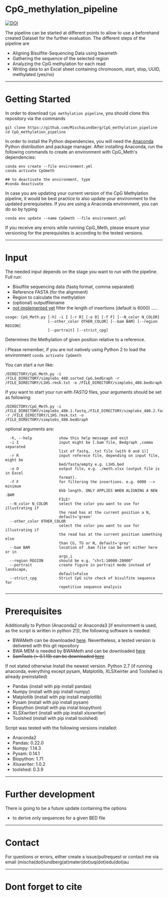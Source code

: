 # CpG_methylation_pipeline

[![DOI](https://zenodo.org/badge/143381913.svg)](https://zenodo.org/doi/10.5281/zenodo.7428691)

The pipeline can be started at different points to allow to use a beforehand created Dataset for the further evaluation.
The different steps of the pipeline are
- Aligning Bisulfite-Sequencing Data using bwameth
- Gathering the sequence of the selected region
- Analyzing the CpG methylation for each read
- Writing data to an Excel sheet containing chromosom, start, stop, UUID, methylated (yes/no)

---

# Getting Started
In order to download `CpG methylation pipeline`, you should clone this repository via the commands
```  
git clone https://github.com/MischaLundberg/CpG_methylation_pipeline
cd CpG_methylation_pipeline
```

In order to install the Python dependencies, you will need the [Anaconda](https://store.continuum.io/cshop/anaconda/) Python distribution and package manager. After installing Anaconda, run the following commands to create an environment with CpG_Meth's dependencies:

```
conda env create --file environment.yml
conda activate CpGmeth

## to deactivate the environment, type
#conda deactivate
```

In case you are updating your current version of the CpG Methylation pipeline, it would be best practice to also update your environment to the updated prerequisetes.
If you are using a Anaconda environment, you can do so by typing
```
conda env update --name CpGmeth --file environment.yml
```


If you receive any errors while running CpG_Meth, please ensure your versioning for the prerequisites is according to the tested versions.

---

# Input
The needed input depends on the stage you want to run with the pipeline.
Full run:
- Bisulfite sequencing data (fastq format, comma separated)
- Reference FASTA (for the alignment)
- Region to calculate the methylation
- (optional) outputfilename
- [not implemented yet](optional) filter the length of insertions (default is 6000)
.....

```
usage: CpG_Meth.py [-h] -i I [-r R] [-o O] [-f F] [--N_color N_COLOR]
                   [--other_color OTHER_COLOR] [--bam BAM] [--region REGION]
                   [--portrait] [--strict_cpg]
```

Determines the Methylation of given position relative to a reference. 

:information_source: Please remember, if you are not natively using Python 2 to load the environment ```conda activate CpGmeth```

You can start a run like: 
```
/DIRECTORY/CpG_Meth.py -i /FILE_DIRECTORY/simplebs_480.sorted_CpG.bedGraph -r /FILE_DIRECTORY/L1HS.rmsk.txt -o /FILE_DIRECTORY/simplebs_480.bedGraph
```

If you want to start your run with *FASTQ* files, your arguments should be set as following:
```
/DIRECTORY/CpG_Meth.py -i /FILE_DIRECTORY/simplebs_480.1.fastq,/FILE_DIRECTORY/simplebs_480.2.fastq -r /FILE_DIRECTORY/L1HS.rmsk.txt -o /FILE_DIRECTORY/simplebs_480.bedGraph
```


optional arguments are:
```
  -h, --help            show this help message and exit
  -i I                  input might be [.bam file, Bedgraph ,comma separated
                        list of fastq, .txt file (with 0 and 1)]
  -r R                  input referece file, depending on input file, might be
                        bed/fasta/empty e.g. L1HS.bed
  -o O                  output file, e.g. ./meth.xlsx (output file is in Excel
                        format).
  -f F                  for filtering the insertions. e.g. 6000 --> minimum
                        6kb length. ONLY APPLIES WHEN ALIGNING A NEW .BAM
                        FILE!
  --N_color N_COLOR     select the color you want to use for illustrating if
                        the read has at the current position a N,
                        default='green'
  --other_color OTHER_COLOR
                        select the color you want to use for illustrating if
                        the read has at the current position something else
                        than CG, TG or N, default='grey'
  --bam BAM             location of .bam file can be set either here or in
                        args.i
  --region REGION       should be e.g. "chr1:10000-20000"
  --portrait            create figure in portrait mode instead of landscape,
                        default=False
  --strict_cpg          Strict CpG site check of bisulfite sequence for
                        repetitive sequence analysis
```

---

# Prerequisites

Additionally to Python (Anaconda2 or Anaconda3 [if environment is used, as the script is written in python 2!]), the following software is needed:
- BWAMeth can be downloaded [here](https://github.com/brentp/bwa-meth). Nevertheless, a tested version is delivered with this git repository
- BWA MEM is needed by BWAMeth and can be downloaded [here](http://bio-bwa.sourceforge.net/)
- ~~SamTools (> 0.1.19) can be downloaded [here](https://github.com/samtools/samtools/releases/download/1.9/samtools-1.9.tar.bz2)~~

If not stated otherwise Install the newest version.
Python 2.7 (if running anaconda, everything except pysam, Matplotlib, XLSXwirter and Toolshed is already preinstalled)
- Pandas (install with pip install pandas)
- Numpy (install with pip install numpy)
- Matplotlib (install with pip install matplotlib)
- Pysam (install with pip install pysam)
- Biopython (install with pip instal biopython)
- XLSXwritert (install with pip install xlsxwriter)
- Toolshed (install with pip install toolshed)

Script was tested with the following versions installed:
 - Anaconda2 
 - Pandas: 0.22.0
 - Numpy: 1.14.3
 - Pysam: 0.14.1
 - Biopython: 1.71
 - Xlsxwriter: 1.0.2
 - toolshed: 0.3.9

---

# Further development
There is going to be a future update containing the options
- to derive only sequences for a given BED file

---

# Contact
For questions or errors, either create a issue/pullrequest or contact me via email (mischa(dot)lundberg(at)mater(dot)uq(dot)edu(dot)au

---

# Dont forget to cite
